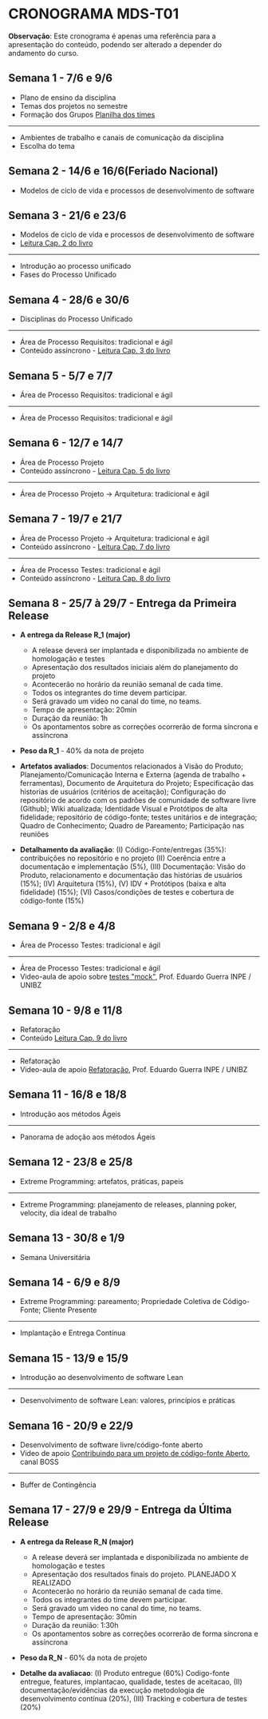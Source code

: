 # CRONOGRAMA MDS-T01
**Observação**: Este cronograma é apenas uma referência para a apresentação do conteúdo, podendo ser alterado a depender do andamento do curso.

## Semana 1 - 7/6 e 9/6
- Plano de ensino da disciplina
- Temas dos projetos no semestre
- Formação dos Grupos [Planilha dos times](https://docs.google.com/spreadsheets/d/1OaqAJNCBN3DwcRo_hgrCHz1Au-9M7_crNq8cDQ9j0qM/edit?usp=sharing)
- --
- Ambientes de trabalho e canais de comunicação da disciplina
- Escolha do tema

## Semana 2 - 14/6 e **16/6(Feriado Nacional)**
- Modelos de ciclo de vida e processos de desenvolvimento de software

## Semana 3 - 21/6 e 23/6
- Modelos de ciclo de vida e processos de desenvolvimento de software
- [Leitura Cap. 2 do livro](https://engsoftmoderna.info/cap2.html)
- --
- Introdução ao processo unificado
- Fases do Processo Unificado

## Semana 4 - 28/6 e 30/6
- Disciplinas do Processo Unificado
- --
- Área de Processo Requisitos: tradicional e ágil
- Conteúdo assíncrono - [Leitura Cap. 3 do livro](https://engsoftmoderna.info/cap3.html)

## Semana 5 - 5/7 e 7/7
- Área de Processo Requisitos: tradicional e ágil
- --
- Área de Processo Requisitos: tradicional e ágil

## Semana 6 - 12/7 e 14/7
- Área de Processo Projeto
- Conteúdo assíncrono - [Leitura Cap. 5 do livro](https://engsoftmoderna.info/cap5.html)
- --
- Área de Processo Projeto -> Arquitetura: tradicional e ágil

## Semana 7 - 19/7 e 21/7
- Área de Processo Projeto -> Arquitetura: tradicional e ágil
- Conteúdo assíncrono - [Leitura Cap. 7 do livro](https://engsoftmoderna.info/cap7.html)
- --
- Área de Processo Testes: tradicional e ágil
- Conteúdo assíncrono - [Leitura Cap. 8 do livro](https://engsoftmoderna.info/cap8.html)

## Semana 8 - 25/7 à 29/7  - Entrega da Primeira Release
- **A entrega da Release R_1 (major)** 
  - A release deverá ser implantada e disponibilizada no ambiente de homologação e testes
  - Apresentação dos resultados iniciais além do planejamento do projeto
  - Acontecerão no horário da reunião semanal de cada time.
  - Todos os integrantes do time devem participar.
  - Será gravado um video no canal do time, no teams.
  - Tempo de apresentação: 20min
  - Duração da reunião: 1h
  - Os apontamentos sobre as correções ocorrerão de forma síncrona e assíncrona

- **Peso da R_1** - 40% da nota de projeto

- **Artefatos avaliados**: Documentos relacionados à Visão do Produto; Planejamento/Comunicação Interna e Externa (agenda de trabalho + ferramentas), Documento de Arquitetura do Projeto; Especificação das historias de usuários (critérios de aceitação); Configuração do repositório de acordo com os padrões de comunidade de software livre (Github); Wiki atualizada; Identidade Visual e Protótipos de alta fidelidade; repositório de código-fonte; testes unitários e de integração; Quadro de Conhecimento; Quadro de Pareamento; Participação nas reuniões

- **Detalhamento da avaliação**: (I) Código-Fonte/entregas (35%): contribuições no repositório e no projeto (II) Coerência entre a documentação e implementação (5%), (III) Documentação: Visão do Produto, relacionamento e documentação das histórias de usuários (15%); (IV) Arquitetura (15%), (V) IDV + Protótipos (baixa e alta fidelidade) (15%); (VI) Casos/condições de testes e cobertura de código-fonte (15%)

## Semana 9 - 2/8 e 4/8
- Área de Processo Testes: tradicional e ágil
- --
- Área de Processo Testes: tradicional e ágil
- Video-aula de apoio sobre [testes "mock"](https://www.youtube.com/watch?v=sJRnJcz6btA&list=PL-diSX68u5h9pxXM_P8_OeuBL7jLYQ_EB&index=9), Prof. Eduardo Guerra INPE / UNIBZ

## Semana 10 - 9/8 e 11/8
- Refatoração
- Conteúdo [Leitura Cap. 9 do livro](https://engsoftmoderna.info/cap9.html)
- --
- Refatoração
- Video-aula de apoio [Refatoração](https://www.youtube.com/watch?v=3ouXTIgIyxw), Prof. Eduardo Guerra INPE / UNIBZ

## Semana 11 - 16/8 e 18/8
- Introdução aos métodos Ágeis
- --
- Panorama de adoção aos métodos Ágeis

## Semana 12 -  23/8 e 25/8
- Extreme Programming: artefatos, práticas, papeis
- --
- Extreme Programming: planejamento de releases, planning poker, velocity, dia ideal de trabalho

## Semana 13 -  30/8 e 1/9
- Semana Universitária

## Semana 14 - 6/9 e 8/9
- Extreme Programming: pareamento; Propriedade Coletiva de Código-Fonte; Cliente Presente
- --
- Implantação e Entrega Contínua

## Semana 15 - 13/9 e 15/9
- Introdução ao desenvolvimento de software Lean
- --
- Desenvolvimento de software Lean: valores, princípios e práticas

## Semana 16 - 20/9 e 22/9
- Desenvolvimento de software livre/código-fonte aberto
- Video de apoio [Contribuindo para um projeto de código-fonte Aberto](https://www.youtube.com/watch?v=UdDaeMCC0Jw&list=PLFFHHqnY3q2FReM-gw2o8qlManD709ko6&index=3&t=87s), canal BOSS
- --
- Buffer de Contingência

## Semana 17 - 27/9 e 29/9 - Entrega da Última Release
- **A entrega da Release R_N (major)**
  - A release deverá ser implantada e disponibilizada no ambiente de homologação e testes
  - Apresentação dos resultados finais do projeto. PLANEJADO X REALIZADO 
  - Acontecerão no horário da reunião semanal de cada time.
  - Todos os integrantes do time devem participar.
  - Será gravado um video no canal do time, no teams.
  - Tempo de apresentação: 30min
  - Duração da reunião: 1:30h
  - Os apontamentos sobre as correções ocorrerão de forma síncrona e assíncrona
  
- **Peso da R_N** - 60% da nota de projeto

- **Detalhe da avaliacao**:  (I) Produto entregue (60%) Codigo-fonte entregue, features, implantacao, qualidade, testes de aceitacao, (II) documentação/evidências da execução metodologia de desenvolvimento contínua (20%), (III) Tracking e cobertura de testes (20%)
